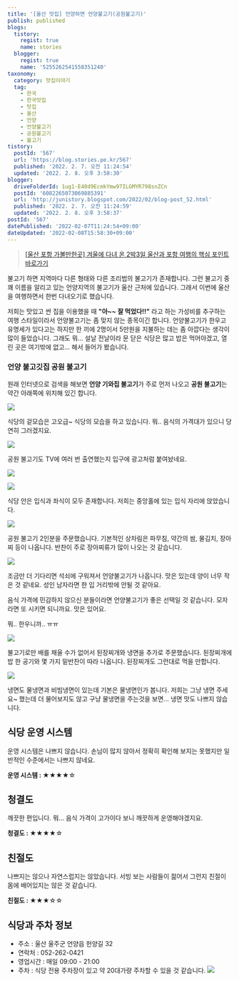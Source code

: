 ```yaml
---
title: '[울산 맛집] 언양하면 언양불고기(공원불고기)'
publish: published
blogs:
  tistory:
    regist: true
    name: stories
  blogger:
    regist: true
    name: '5255262541558351240'
taxonomy:
  category: 맛집이야기
  tag:
    - 한국
    - 한국맛집
    - 맛집
    - 울산
    - 언양
    - 언양불고기
    - 공원불고기
    - 불고기
tistory:
  postId: '567'
  url: 'https://blog.stories.pe.kr/567'
  published: '2022. 2. 7. 오전 11:24:54'
  updated: '2022. 2. 8. 오후 3:58:30'
blogger:
  driveFolderId: 1ug1-E40d9EcmkYmw97ILGMYR798snZCn
  postId: '6082265073069885391'
  url: 'http://junistory.blogspot.com/2022/02/blog-post_52.html'
  published: '2022. 2. 7. 오전 11:24:59'
  updated: '2022. 2. 8. 오후 3:58:37'
postId: '567'
datePublished: '2022-02-07T11:24:54+09:00'
dateUpdated: '2022-02-08T15:58:30+09:00'
---
```


> [[울산 포항 가볼만한곳] 겨울에 다녀 온 2박3일 울산과 포항 여행의 핵심 포인트 바로가기](https://blog.stories.pe.kr/565)

불고기 하면 지역마다 다른 형태와 다른 조리법의 불고기가 존재합니다. 그런 불고기 중 꽤 이름을 알리고 있는 언양지역의 불고기가 울산 근처에 있습니다. 그래서 이번에 울산을 여행하면서 한번 다녀오기로 했습니다.

저희는 맛있고 싼 집을 이용했을 때 **"아~~ 잘 먹었다!!"** 라고 하는 가성비를 추구하는 여행 스타일이라서 언양불고기는 좀 맞지 않는 종목이긴 합니다. 언양불고기가 한우고 유명세가 있다고는 하지만 한 끼에 2명이서 5만원을 지불하는 데는 좀 아깝다는 생각이 많이 들었습니다. 그래도 뭐... 설날 전날이라 문 닫은 식당은 많고 밥은 먹어야겠고, 열린 곳은 여기밖에 없고... 해서 들어가 봤습니다.

### 언양 불고깃집 공원 불고기

원래 인터넷으로 검색을 해보면 **언양 기와집 불고기**가 주로 먼저 나오고 **공원 불고기**는 약간 아래쪽에 위치해 있긴 합니다.

![](./images/njo2_20220131_164428-01.jpeg)

식당의 겉모습은 고오급~ 식당의 모습을 하고 있습니다. 뭐.. 음식의 가격대가 있으니 당연히 그러겠지요.

![](./images/njo2_20220131_160055-01.jpeg)

공원 불고기도 TV에 여러 번 출연했는지 입구에 광고처럼 붙여놨네요.

![](./images/njo2_20220131_160929-01.jpeg)

![](./images/njo2_20220131_160936-01.jpeg)

식당 안은 입식과 좌식이 모두 존재합니다. 저희는 중앙홀에 있는 입식 자리에 앉았습니다.

![](./images/njo2_20220131_160946-01.jpeg)

공원 불고기 2인분을 주문했습니다. 기본적인 상차림은 파무침, 약간의 쌈, 물김치, 장아찌 등이 나옵니다. 반찬이 주로 장아찌류가 많이 나오는 것 같습니다.

![](./images/njo2_20220131_160958-01.jpeg)

조금만 더 기다리면 석쇠에 구워져서 언양불고기가 나옵니다. 맛은 있는데 양이 너무 작은 것 같네요. 성인 남자라면 한 입 거리밖에 안될 것 같아요.

음식 가격에 민감하지 않으신 분들이라면 언양불고기가 좋은 선택일 것 같습니다. 모자라면 또 시키면 되니까요. 맛은 있어요.

뭐.. 한우니까.. ㅠㅠ

![](./images/njo2_20220131_162741-01.jpeg)

불고기로만 배를 채울 수가 없어서 된장찌개와 냉면을 추가로 주문했습니다. 된장찌개에 밥 한 공기와 몇 가지 밑반찬이 따라 나옵니다. 된장찌개도 그런대로 먹을 만합니다.

![](./images/njo2_20220131_162744-01.jpeg)

냉면도 물냉면과 비빔냉면이 있는데 기본은 물냉면인가 봅니다. 저희는 그냥 냉면 주세요~ 했는데 더 물어보지도 않고 구냥 물냉면을 주는것을 보면... 냉면 맛도 나쁘지 않습니다.

## 식당 운영 시스템

운영 시스템은 나쁘지 않습니다. 손님이 많지 않아서 정확히 확인해 보지는 못했지만 일반적인 수준에서는 나쁘지 않네요.

<div class='alert alert-info'>
<b>운영 시스템 : </b> ★★★★☆
</div>

## 청결도

깨끗한 편입니다. 뭐... 음식 가격이 고가이다 보니 깨끗하게 운영해야겠지요.

<div class='alert alert-info'>
<b>청결도 : </b> ★★★★☆
</div>

## 친절도

나쁘지는 않으나 자연스럽지는 않았습니다. 서빙 보는 사람들이 젊어서 그런지 친절이 몸에 배어있지는 않은 것 같습니다.

<div class='alert alert-info'>
<b>친절도 : </b> ★★★☆☆
</div>

## 식당과 주차 정보

- 주소 : 울산 울주군 언양읍 헌양길 32
- 연락처 : 052-262-0421
- 영업시간 : 매일 09:00 - 21:00
- 주차 : 식당 전용 주차장이 있고 약 20대가량 주차할 수 있을 것 같습니다.
  ![](./images/njo2_20220131_164401-01.jpeg)
